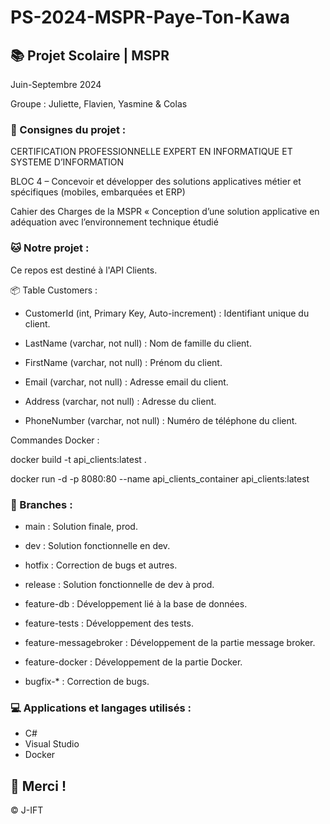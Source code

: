 # PS-2024-MSPR-Paye-Ton-Kawa

## 📚 Projet Scolaire | MSPR

Juin-Septembre 2024

Groupe : Juliette, Flavien, Yasmine & Colas

### 📌 Consignes du projet : 

CERTIFICATION PROFESSIONNELLE EXPERT EN INFORMATIQUE ET SYSTEME D’INFORMATION

BLOC 4 – Concevoir et développer des solutions applicatives métier et spécifiques (mobiles, embarquées et ERP)

Cahier des Charges de la MSPR « Conception d’une solution applicative en adéquation avec l’environnement technique étudié


### 🐱 Notre projet :

Ce repos est destiné à l'API Clients.

📦 Table Customers :

- CustomerId (int, Primary Key, Auto-increment) : Identifiant unique du client.

- LastName (varchar, not null) : Nom de famille du client.

- FirstName (varchar, not null) : Prénom du client.

- Email (varchar, not null) : Adresse email du client.

- Address (varchar, not null) : Adresse du client.

- PhoneNumber (varchar, not null) : Numéro de téléphone du client.


Commandes Docker :

docker build -t api_clients:latest .

docker run -d -p 8080:80 --name api_clients_container api_clients:latest


### 📎 Branches :

- main : Solution finale, prod.
  
- dev : Solution fonctionnelle en dev.
  
- hotfix : Correction de bugs et autres.

- release : Solution fonctionnelle de dev à prod.

- feature-db : Développement lié à la base de données.

- feature-tests : Développement des tests.

- feature-messagebroker : Développement de la partie message broker.

- feature-docker : Développement de la partie Docker.

- bugfix-* : Correction de bugs.


### 💻 Applications et langages utilisés :

- C#
- Visual Studio
- Docker



## 🌸 Merci !
© J-IFT
